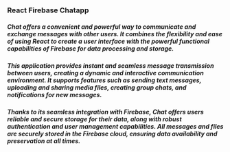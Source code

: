 ### React Firebase Chatapp

##### Chat offers a convenient and powerful way to communicate and exchange messages with other users. It combines the flexibility and ease of using React to create a user interface with the powerful functional capabilities of Firebase for data processing and storage.

##### This application provides instant and seamless message transmission between users, creating a dynamic and interactive communication environment. It supports features such as sending text messages, uploading and sharing media files, creating group chats, and notifications for new messages.

##### Thanks to its seamless integration with Firebase, Chat offers users reliable and secure storage for their data, along with robust authentication and user management capabilities. All messages and files are securely stored in the Firebase cloud, ensuring data availability and preservation at all times.
